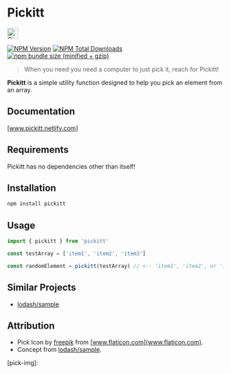 # Pickitt

<img src="https://github.com/alexlee-dev/pickitt/blob/master/documentation/images/pick.svg" alt="Pickitt" width="25" height="25">

[![NPM Version][npm-image]][npm-url]     [![NPM Total Downloads][npm-downloads]][npm-url]     [![npm bundle size (minified + gzip)][size-image]][npm-url]

> When you need you need a computer to just pick it, reach for Pickitt!

**Pickitt** is a simple utility function designed to help you pick an element from an array.

## Documentation
[www.pickitt.netlify.com]

## Requirements
Pickitt has no dependencies other than itself!

## Installation
```sh
npm install pickitt
```

## Usage
```js
import { pickitt } from 'pickitt'

const testArray = ['item1', 'item2', 'item3']

const randomElement = pickitt(testArray) // <-- 'item1', 'item2', or 'item3'
```

## Similar Projects
- [lodash/sample](https://www.npmjs.com/package/lodash.sample)

## Attribution
- Pick Icon by [freepik](http://www.freepik.com) from [www.flaticon.com](www.flaticon.com).
- Concept from [lodash/sample](https://www.npmjs.com/package/lodash.sample).

<!-- Markdown link & img dfn's -->
[npm-image]: https://img.shields.io/npm/v/pickitt.svg
[npm-downloads]: https://img.shields.io/npm/dt/pickitt.svg
[npm-url]: https://www.npmjs.com/package/pickitt
[size-image]: https://img.shields.io/bundlephobia/minzip/pickitt.svg
[pick-img]: 
